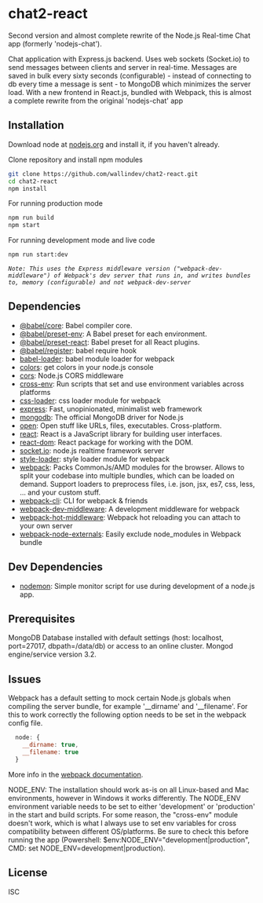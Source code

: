 # chat2-react

Second version and almost complete rewrite of the Node.js Real-time Chat app (formerly 'nodejs-chat').

Chat application with Express.js backend. Uses web sockets (Socket.io) to send messages between clients and server in real-time. Messages are saved in bulk every sixty seconds (configurable) - instead of connecting to db every time a message is sent - to MongoDB which minimizes the server load. With a new frontend in React.js, bundled with Webpack, this is almost a complete rewrite from the original 'nodejs-chat' app

## Installation

Download node at [nodejs.org](http://nodejs.org) and install it, if you haven't already.

Clone repository and install npm modules
```sh
git clone https://github.com/wallindev/chat2-react.git
cd chat2-react
npm install
```

For running production mode
```sh
npm run build
npm start
```

For running development mode and live code
```sh
npm run start:dev
```
*`Note: This uses the Express middleware version ("webpack-dev-middleware") of Webpack's dev server that runs in, and writes bundles to, memory (configurable) and not webpack-dev-server`*

## Dependencies

- [@babel/core](https://ghub.io/@babel/core): Babel compiler core.
- [@babel/preset-env](https://ghub.io/@babel/preset-env): A Babel preset for each environment.
- [@babel/preset-react](https://ghub.io/@babel/preset-react): Babel preset for all React plugins.
- [@babel/register](https://ghub.io/@babel/register): babel require hook
- [babel-loader](https://ghub.io/babel-loader): babel module loader for webpack
- [colors](https://ghub.io/colors): get colors in your node.js console
- [cors](https://ghub.io/cors): Node.js CORS middleware
- [cross-env](https://ghub.io/cross-env): Run scripts that set and use environment variables across platforms
- [css-loader](https://ghub.io/css-loader): css loader module for webpack
- [express](https://ghub.io/express): Fast, unopinionated, minimalist web framework
- [mongodb](https://ghub.io/mongodb): The official MongoDB driver for Node.js
- [open](https://ghub.io/open): Open stuff like URLs, files, executables. Cross-platform.
- [react](https://ghub.io/react): React is a JavaScript library for building user interfaces.
- [react-dom](https://ghub.io/react-dom): React package for working with the DOM.
- [socket.io](https://ghub.io/socket.io): node.js realtime framework server
- [style-loader](https://ghub.io/style-loader): style loader module for webpack
- [webpack](https://ghub.io/webpack): Packs CommonJs/AMD modules for the browser. Allows to split your codebase into multiple bundles, which can be loaded on demand. Support loaders to preprocess files, i.e. json, jsx, es7, css, less, ... and your custom stuff.
- [webpack-cli](https://ghub.io/webpack-cli): CLI for webpack &amp; friends
- [webpack-dev-middleware](https://ghub.io/webpack-dev-middleware): A development middleware for webpack
- [webpack-hot-middleware](https://ghub.io/webpack-hot-middleware): Webpack hot reloading you can attach to your own server
- [webpack-node-externals](https://ghub.io/webpack-node-externals): Easily exclude node_modules in Webpack bundle

## Dev Dependencies

- [nodemon](https://ghub.io/nodemon): Simple monitor script for use during development of a node.js app.

## Prerequisites

MongoDB Database installed with default settings (host: localhost, port=27017, dbpath=/data/db) or access to an online cluster. Mongod engine/service version 3.2.

## Issues

Webpack has a default setting to mock certain Node.js globals when compiling the server bundle, for example '__dirname' and '__filename'. For this to work correctly the following option needs to be set in the webpack config file.

```js
  node: {
    __dirname: true,
    __filename: true
  }
```

More info in the [webpack documentation](https://webpack.js.org/configuration/node#node__filename).

NODE_ENV: The installation should work as-is on all Linux-based and Mac environments, however in Windows it works differently. The NODE_ENV environment variable needs to be set to either 'development' or 'production' in the start and build scripts. For some reason, the "cross-env" module doesn't work, which is what I always use to set env variables for cross compatibility between different OS/platforms. Be sure to check this before running the app (Powershell: $env:NODE_ENV="development|production", CMD: set NODE_ENV=development|production).

## License

ISC
